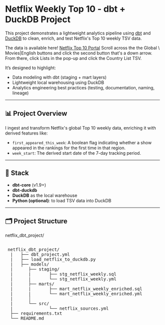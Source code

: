 # Netflix Weekly Top 10 - dbt + DuckDB Project

This project demonstrates a lightweight analytics pipeline using [dbt](https://www.getdbt.com/) and [DuckDB](https://duckdb.org/) to clean, enrich, and test Netflix's Top 10 weekly TSV data.

 The data is available here! [Netflix Top 10 Portal](https://www.netflix.com/tudum/top10) Scroll across the the Global \ Movies|English buttons and click the second button that's a down arrow. From there, click Lists in the pop-up and click the Country List TSV. 
 

It’s designed to highlight:
- Data modeling with dbt (staging + mart layers)
- Lightweight local warehousing using DuckDB
- Analytics engineering best practices (testing, documentation, naming, lineage)

---

## 📊 Project Overview

I ingest and transform Netflix's global Top 10 weekly data, enriching it with derived features like:

- `first_appeared_this_week`: A boolean flag indicating whether a show appeared in the rankings for the first time in that region.
- `week_start`: The derived start date of the 7-day tracking period.

---

## 🔧 Stack

- **dbt-core** (v1.9+)
- **dbt-duckdb**
- **DuckDB** as the local warehouse
- **Python (optional)**: to load TSV data into DuckDB

---

## 🗂️ Project Structure
netflix_dbt_project/
<pre>  
 netflix_dbt_project/ 
  |   ├── dbt_project.yml 
  |   ├── load_netflix_to_duckdb.py 
  |   ├── models/ 
  |      ├── staging/  
  |      |       ├── stg_netflix_weekly.sql   
  |      |       └── stg_netflix_weekly.yml
  |      ├── marts/
  |      |       ├── mart_netflix_weekly_enriched.sql 
  |      |       └── mart_netflix_weekly_enriched.yml 
  |      │ 
  |      └── src/ 
  |              └── netflix_sources.yml 
  ├── requirements.txt 
  └── README.md </pre>

